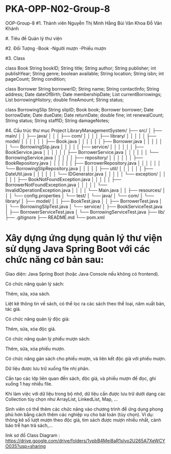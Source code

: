 # PKA-OPP-N02-Group-8
OOP-Group-8
#1. Thành viên 
Nguyễn Thị Minh Hằng  Bùi Văn Khoa  Đỗ Vân Khánh 

#. Tiêu đề
Quản lý thư viện

#2. Đối Tượng 
-Book
-Người mượn 
-Phiếu mượn 

#3. Class 

class Book
  String bookID;
  String title;
  String author;
  String publisher;
  int publishYear;
  String genre;
  boolean available;
  String location;
  String isbn;
  int pageCount;
  String condition;
  
class Borrower 
   String borrowerID;
   String name;
   String contactInfo;
   String address;
   Date dateOfBirth;
   Date membershipDate;
   List<Book> currentBorrowings;
   List<BorrowingSlip> borrowingHistory;
   double fineAmount;
   String status;

class BorrowingSlip
    String slipID;
    Book book;
    Borrower borrower;
    Date borrowDate;
    Date dueDate;
    Date returnDate;
    double fine;
    int renewalCount;
    String status; 
    String staffID;
    String damageNotes;

#4. Cấu trúc thư mục Project
LibraryManagementSystem/
├── src/
│   ├── main/
│   │   ├── java/
│   │   │   ├── com/
│   │   │   │   ├── library/
│   │   │   │   │   ├── model/
│   │   │   │   │   │   ├── Book.java
│   │   │   │   │   │   ├── Borrower.java
│   │   │   │   │   │   └── BorrowingSlip.java
│   │   │   │   │   ├── service/
│   │   │   │   │   │   ├── BookService.java
│   │   │   │   │   │   ├── BorrowerService.java
│   │   │   │   │   │   └── BorrowingService.java
│   │   │   │   │   ├── repository/
│   │   │   │   │   │   ├── BookRepository.java
│   │   │   │   │   │   ├── BorrowerRepository.java
│   │   │   │   │   │   └── BorrowingSlipRepository.java
│   │   │   │   │   ├── util/
│   │   │   │   │   │   ├── DateUtil.java
│   │   │   │   │   │   └── IDGenerator.java
│   │   │   │   │   └── exception/
│   │   │   │   │       ├── BookNotFoundException.java
│   │   │   │   │       ├── BorrowerNotFoundException.java
│   │   │   │   │       └── InvalidOperationException.java
│   │   │   │   └── Main.java
│   │   ├── resources/
│   │   │   └── config.properties
│   └── test/
│       └── java/
│           └── com/
│               └── library/
│                   ├── model/
│                   │   ├── BookTest.java
│                   │   ├── BorrowerTest.java
│                   │   └── BorrowingSlipTest.java
│                   └── service/
│                       ├── BookServiceTest.java
│                       ├── BorrowerServiceTest.java
│                       └── BorrowingServiceTest.java
├── lib/
├── .gitignore
├── README.md
└── pom.xml


# Xây dựng ứng dụng quản lý thư viện sử dụng Java Spring Boot với các chức năng cơ bản sau:

Giao diện: Java Spring Boot (hoặc Java Console nếu không có frontend).

Có chức năng quản lý sách:

Thêm, sửa, xóa sách.

Liệt kê thông tin về sách, có thể lọc ra các sách theo thể loại, năm xuất bản, tác giả.

Có chức năng quản lý độc giả:

Thêm, sửa, xóa độc giả.

Có chức năng quản lý phiếu mượn sách:

Thêm, sửa, xóa phiếu mượn.

Có chức năng gán sách cho phiếu mượn, và liên kết độc giả với phiếu mượn.

Dữ liệu được lưu trữ xuống file nhị phân.

Cần tạo các lớp liên quan đến sách, độc giả, và phiếu mượn để đọc, ghi xuống 1 hay nhiều file.

Khi làm việc với dữ liệu trong bộ nhớ, dữ liệu cần được lưu trữ dưới dạng các Collection tùy chọn như ArrayList, LinkedList, Map, ...

Sinh viên có thể thêm các chức năng vào chương trình để ứng dụng phong phú hơn bằng cách thêm các nghiệp vụ cho bài toán (tùy chọn). Ví dụ: thông kê số lượt mượn theo độc giả, tìm sách được mượn nhiều nhất, cảnh báo trễ hạn trả sách,...

link sơ đồ Class Diagram : https://drive.google.com/drive/folders/1ypbB4Mei8aR1sIvo2U265A7XeWCYO035?usp=sharing




















